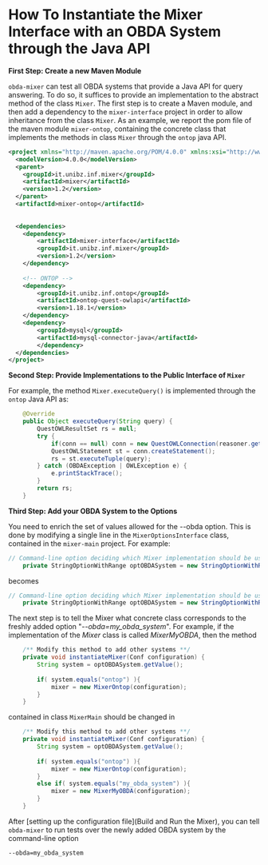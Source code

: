 # How To Instantiate the Mixer Interface with an OBDA System through the Java API

**First Step: Create a new Maven Module**

`obda-mixer` can test all OBDA systems that provide a Java API for query answering. To do so, it suffices to provide an implementation to the abstract method of the class `Mixer`. The first step is to create a Maven module, and then add a dependency to the `mixer-interface` project in order to allow inheritance from the class `Mixer`. As an example, we report the pom file of the maven module `mixer-ontop`, containing the concrete class that implements the methods in class `Mixer` through the `ontop` java API.

```xml
<project xmlns="http://maven.apache.org/POM/4.0.0" xmlns:xsi="http://www.w3.org/2001/XMLSchema-instance" xsi:schemaLocation="http://maven.apache.org/POM/4.0.0 http://maven.apache.org/xsd/maven-4.0.0.xsd">
  <modelVersion>4.0.0</modelVersion>
  <parent>
    <groupId>it.unibz.inf.mixer</groupId>
    <artifactId>mixer</artifactId>
    <version>1.2</version>
  </parent>
  <artifactId>mixer-ontop</artifactId>
   
  
  <dependencies>
  	<dependency>
  		<artifactId>mixer-interface</artifactId>
  		<groupId>it.unibz.inf.mixer</groupId>
  		<version>1.2</version>
  	</dependency>
  	
  	<!-- ONTOP -->
	<dependency>
		<groupId>it.unibz.inf.ontop</groupId>
		<artifactId>ontop-quest-owlapi</artifactId>
		<version>1.18.1</version>
	</dependency>
	<dependency>
		<groupId>mysql</groupId>
		<artifactId>mysql-connector-java</artifactId>
		</dependency>
  </dependencies>
</project>
```

**Second Step: Provide Implementations to the Public Interface of `Mixer`**

For example, the method `Mixer.executeQuery()` is implemented through the `ontop` Java API as:

```java
	@Override
	public Object executeQuery(String query) {
		QuestOWLResultSet rs = null;
		try {
			if(conn == null) conn = new QuestOWLConnection(reasoner.getQuestInstance().getConnection());
			QuestOWLStatement st = conn.createStatement();
			rs = st.executeTuple(query);			
		} catch (OBDAException | OWLException e) {
			e.printStackTrace();
		} 
		return rs;
	}
```

**Third Step: Add your OBDA System to the Options**

You need to enrich the set of values allowed for the --obda option. This is done by modifying a single line in the `MixerOptionsInterface` class, contained in the `mixer-main` project. For example:

```java
// Command-line option deciding which Mixer implementation should be used
	private StringOptionWithRange optOBDASystem = new StringOptionWithRange("--obda", "The OBDA system under test", "Mixer", "ontop", new StringRange("[ontop]"));
```

becomes

```java
// Command-line option deciding which Mixer implementation should be used
	private StringOptionWithRange optOBDASystem = new StringOptionWithRange("--obda", "The OBDA system under test", "Mixer", "ontop", new StringRange("[ontop,my_obda_system]"));
```

The next step is to tell the Mixer what concrete class corresponds to the freshly added option "_--obda=my_obda_system_". For example, if the implementation of the _Mixer_ class is called _MixerMyOBDA_, then the method

```java
	/** Modify this method to add other systems **/
	private void instantiateMixer(Conf configuration) {
		String system = optOBDASystem.getValue();
		
		if( system.equals("ontop") ){
			mixer = new MixerOntop(configuration);
		}		
	}
```

contained in class `MixerMain` should be changed in

```java
	/** Modify this method to add other systems **/
	private void instantiateMixer(Conf configuration) {
		String system = optOBDASystem.getValue();
		
		if( system.equals("ontop") ){
			mixer = new MixerOntop(configuration);
		}
		else if( system.equals("my_obda_system") ){
			mixer = new MixerMyOBDA(configuration);
		}
	}
```

After [setting up the configuration file](Build and Run the Mixer), you can tell `obda-mixer` to run tests over the newly added OBDA system by the command-line option

~~~~~~
--obda=my_obda_system
~~~~~~ 
